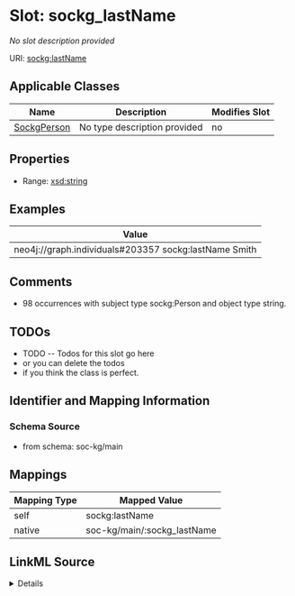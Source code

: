 

# Slot: sockg_lastName


_No slot description provided_





URI: [sockg:lastName](http://www.semanticweb.org/sockg/ontologies/2024/0/soil-carbon-ontology/lastName)



<!-- no inheritance hierarchy -->





## Applicable Classes

| Name | Description | Modifies Slot |
| --- | --- | --- |
| [SockgPerson](../classes/SockgPerson.md) | No type description provided |  no  |







## Properties

* Range: [xsd:string](http://www.w3.org/2001/XMLSchema#string)






## Examples

| Value |
| --- |
| neo4j://graph.individuals#203357 sockg:lastName Smith |

## Comments

* 98 occurrences with subject type sockg:Person and object type string.

## TODOs

* TODO -- Todos for this slot go here
* or you can delete the todos
* if you think the class is perfect.

## Identifier and Mapping Information







### Schema Source


* from schema: soc-kg/main




## Mappings

| Mapping Type | Mapped Value |
| ---  | ---  |
| self | sockg:lastName |
| native | soc-kg/main/:sockg_lastName |




## LinkML Source

<details>
```yaml
name: sockg_lastName
description: No slot description provided
todos:
- TODO -- Todos for this slot go here
- or you can delete the todos
- if you think the class is perfect.
comments:
- 98 occurrences with subject type sockg:Person and object type string.
examples:
- value: neo4j://graph.individuals#203357 sockg:lastName Smith
from_schema: soc-kg/main
rank: 1000
slot_uri: sockg:lastName
alias: sockg_lastName
domain_of:
- sockg_Person
range: string

```
</details>